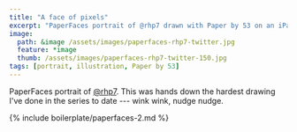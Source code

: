 ```yaml
---
title: "A face of pixels"
excerpt: "PaperFaces portrait of @rhp7 drawn with Paper by 53 on an iPad."
image: 
  path: &image /assets/images/paperfaces-rhp7-twitter.jpg 
  feature: *image
  thumb: /assets/images/paperfaces-rhp7-twitter-150.jpg
tags: [portrait, illustration, Paper by 53]
---
```


PaperFaces portrait of [@rhp7](http://twitter.com/rhp7). This was hands down the hardest drawing I've done in the series to date --- wink wink, nudge nudge.

{% include boilerplate/paperfaces-2.md %}
